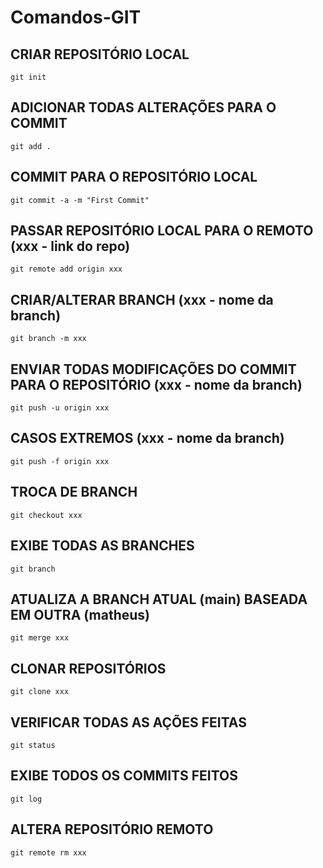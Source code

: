 # Comandos-GIT

## CRIAR REPOSITÓRIO LOCAL
```
git init
```

## ADICIONAR TODAS ALTERAÇÕES PARA O COMMIT
```
git add .
```

## COMMIT PARA O REPOSITÓRIO LOCAL
```
git commit -a -m "First Commit"
```

## PASSAR REPOSITÓRIO LOCAL PARA O REMOTO (xxx - link do repo)
```
git remote add origin xxx
```

## CRIAR/ALTERAR BRANCH (xxx - nome da branch)
```
git branch -m xxx
```

## ENVIAR TODAS MODIFICAÇÕES DO COMMIT PARA O REPOSITÓRIO (xxx - nome da branch)
```
git push -u origin xxx
```

## CASOS EXTREMOS (xxx - nome da branch)
```
git push -f origin xxx
```

## TROCA DE BRANCH
```
git checkout xxx
```

## EXIBE TODAS AS BRANCHES
```
git branch
```

## ATUALIZA A BRANCH ATUAL (main) BASEADA EM OUTRA (matheus)
```
git merge xxx
```

## CLONAR REPOSITÓRIOS
```
git clone xxx
```

## VERIFICAR TODAS AS AÇÕES FEITAS
```
git status
```

## EXIBE TODOS OS COMMITS FEITOS
```
git log
```

## ALTERA REPOSITÓRIO REMOTO
```
git remote rm xxx
```
